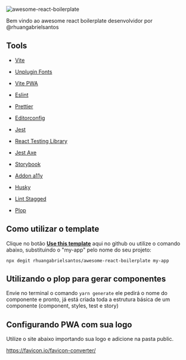 ![awesome-react-boilerplate](https://socialify.git.ci/rhuangabrielsantos/awesome-react-boilerplate/image?description=1&forks=1&issues=1&language=1&name=1&owner=1&pattern=Solid&pulls=1&stargazers=1&theme=Dark)

Bem vindo ao awesome react boilerplate desenvolvidor por @rhuangabrielsantos

## Tools

- [Vite](https://vitejs.dev/)
- [Unplugin Fonts](https://github.com/cssninjaStudio/unplugin-fonts)
- [Vite PWA](https://github.com/vite-pwa/vite-plugin-pwa)

- [Eslint](https://eslint.org/)
- [Prettier](https://prettier.io/)
- [Editorconfig](https://editorconfig.org/)

- [Jest](https://jestjs.io/pt-BR/)
- [React Testing Library](https://testing-library.com/docs/react-testing-library/intro/)
- [Jest Axe](https://github.com/NickColley/jest-axe)

- [Storybook](https://storybook.js.org/)
- [Addon a11y](https://storybook.js.org/addons/@storybook/addon-a11y)

- [Husky](https://typicode.github.io/husky/)
- [Lint Stagged](https://github.com/okonet/lint-staged)

- [Plop](https://plopjs.com/)

## Como utilizar o template
Clique no botão [**Use this template**](https://github.com/rhuangabrielsantos/awesome-react-boilerplate/generate) aqui no github ou utilize o comando abaixo, substituindo o "my-app" pelo nome do seu projeto:

```
npx degit rhuangabrielsantos/awesome-react-boilerplate my-app
```

## Utilizando o plop para gerar componentes
Envie no terminal o comando `yarn generate` ele pedirá o nome do componente e pronto, já está criada toda a estrutura básica de um componente (component, styles, test e story)

## Configurando PWA com sua logo
Utilize o site abaixo importando sua logo e adicione na pasta public.

https://favicon.io/favicon-converter/
